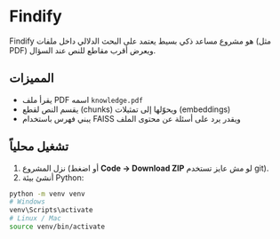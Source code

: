 # Findify

Findify هو مشروع مساعد ذكي بسيط يعتمد على البحث الدلالي داخل ملفات (مثل PDF) ويعرض أقرب مقاطع للنص عند السؤال.

## المميزات
- يقرأ ملف PDF اسمه `knowledge.pdf`
- يقسم النص لقطع (chunks) ويحوّلها إلى تمثيلات (embeddings)
- يبني فهرس باستخدام FAISS ويقدر يرد على أسئلة عن محتوى الملف

## تشغيل محلياً
1. نزل المشروع (أو اضغط **Code → Download ZIP** لو مش عايز تستخدم git).
2. أنشئ بيئة Python:
```bash
python -m venv venv
# Windows
venv\Scripts\activate
# Linux / Mac
source venv/bin/activate
